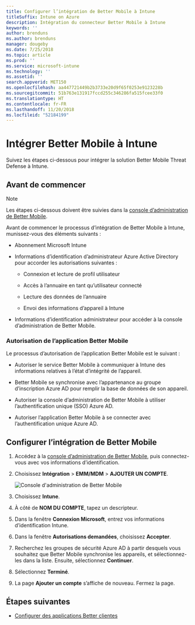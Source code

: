 ```yaml
---
title: Configurer l’intégration de Better Mobile à Intune
titleSuffix: Intune on Azure
description: Intégration du connecteur Better Mobile à Intune
keywords: ''
author: brenduns
ms.author: brenduns
manager: dougeby
ms.date: 7/25/2018
ms.topic: article
ms.prod: ''
ms.service: microsoft-intune
ms.technology: ''
ms.assetid: ''
search.appverid: MET150
ms.openlocfilehash: aa447721449b2b3733e20d9f65f0253e9123228b
ms.sourcegitcommit: 51b763e131917fccd255c346286fa515fcee33f0
ms.translationtype: HT
ms.contentlocale: fr-FR
ms.lasthandoff: 11/20/2018
ms.locfileid: "52184199"
---
```

# <a name="integrate-better-mobile-with-intune"></a>Intégrer Better Mobile à Intune

Suivez les étapes ci-dessous pour intégrer la solution Better Mobile Threat Defense à Intune.

## <a name="before-you-begin"></a>Avant de commencer

> [!NOTE]
> Les étapes ci-dessous doivent être suivies dans la [console d’administration de Better Mobile](https://aad.bmobi.net).

Avant de commencer le processus d’intégration de Better Mobile à Intune, munissez-vous des éléments suivants :

-   Abonnement Microsoft Intune

-   Informations d’identification d’administrateur Azure Active Directory pour accorder les autorisations suivantes :

    -   Connexion et lecture de profil utilisateur

    -   Accès à l’annuaire en tant qu’utilisateur connecté

    -   Lecture des données de l’annuaire

    -   Envoi des informations d’appareil à Intune

-   Informations d’identification administrateur pour accéder à la console d’administration de Better Mobile.

### <a name="better-mobile-app-authorization"></a>Autorisation de l’application Better Mobile

Le processus d’autorisation de l’application Better Mobile est le suivant :

-   Autoriser le service Better Mobile à communiquer à Intune des informations relatives à l’état d’intégrité de l’appareil.

-   Better Mobile se synchronise avec l’appartenance au groupe d’inscription Azure AD pour remplir la base de données de son appareil.

-   Autoriser la console d’administration de Better Mobile à utiliser l’authentification unique (SSO) Azure AD.

-   Autoriser l’application Better Mobile à se connecter avec l’authentification unique Azure AD.

## <a name="to-set-up-better-mobile-integration"></a>Configurer l’intégration de Better Mobile

1. Accédez à la [console d’administration de Better Mobile](https://aad.bmobi.net), puis connectez-vous avec vos informations d’identification.
2. Choisissez **Intégration** > **EMM/MDM** > **AJOUTER UN COMPTE**.

     ![Console d'administration de Better Mobile](media/better_mobile_console.png)
 
3. Choisissez **Intune**.
4. À côté de **NOM DU COMPTE**, tapez un descripteur. 
5. Dans la fenêtre **Connexion Microsoft**, entrez vos informations d’identification Intune.
6. Dans la fenêtre **Autorisations demandées**, choisissez **Accepter**.
7. Recherchez les groupes de sécurité Azure AD à partir desquels vous souhaitez que Better Mobile synchronise les appareils, et sélectionnez-les dans la liste. Ensuite, sélectionnez **Continuer**.
8. Sélectionnez **Terminé**.
9. La page **Ajouter un compte** s’affiche de nouveau. Fermez la page. 

## <a name="next-steps"></a>Étapes suivantes

-   [Configurer des applications Better clientes](mtd-apps-ios-app-configuration-policy-add-assign.md)